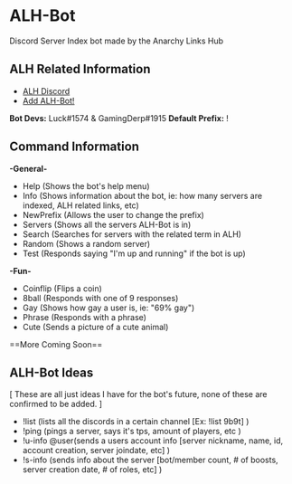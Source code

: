 # ALH-Bot
Discord Server Index bot made by the Anarchy Links Hub

## ALH Related Information
- [ALH Discord](https://discord.gg/AQ5bmfP)
- [Add ALH-Bot!](https://discord.com/api/oauth2/authorize?client_id=749364874815078523&permissions=0&scope=bot)

**Bot Devs:** Luck#1574 & GamingDerp#1915 **Default Prefix:** !

## Command Information

**-General-**
- Help (Shows the bot's help menu)
- Info (Shows information about the bot, ie: how many servers are indexed, ALH related links, etc)
- NewPrefix (Allows the user to change the prefix)
- Servers (Shows all the servers ALH-Bot is in)
- Search (Searches for servers with the related term in ALH)
- Random (Shows a random server)
- Test (Responds saying "I'm up and running" if the bot is up)

**-Fun-**
- Coinflip (Flips a coin)
- 8ball (Responds with one of 9 responses)
- Gay (Shows how gay a user is, ie: "69% gay")
- Phrase (Responds with a phrase)
- Cute (Sends a picture of a cute animal)
  
==More Coming Soon==
  
## ALH-Bot Ideas

[ These are all just ideas I have for the bot's future, none of these are confirmed to be added. ]

- !list (lists all the discords in a certain channel [Ex: !list 9b9t] )
- !ping (pings a server, says it's tps, amount of players, etc )
- !u-info @user(sends a users account info [server nickname, name, id, account creation, server joindate, etc] )
- !s-info (sends info about the server [bot/member count, # of boosts, server creation date, # of roles, etc] )
